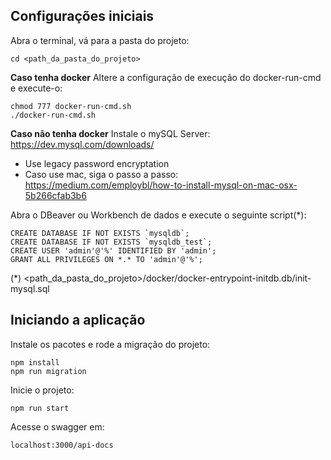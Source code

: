 ## Configurações iniciais

Abra o terminal, vá para a pasta do projeto:

    cd <path_da_pasta_do_projeto>

**Caso tenha docker**
Altere a configuração de execução do docker-run-cmd e execute-o:

    chmod 777 docker-run-cmd.sh
    ./docker-run-cmd.sh

**Caso não tenha docker**
Instale o mySQL Server: https://dev.mysql.com/downloads/
- Use legacy password encryptation
- Caso use mac, siga o passo a passo: https://medium.com/employbl/how-to-install-mysql-on-mac-osx-5b266cfab3b6

Abra o DBeaver ou Workbench de dados e execute o seguinte script(*):

    CREATE DATABASE IF NOT EXISTS `mysqldb`;
    CREATE DATABASE IF NOT EXISTS `mysqldb_test`;
    CREATE USER 'admin'@'%' IDENTIFIED BY 'admin';
    GRANT ALL PRIVILEGES ON *.* TO 'admin'@'%';

(*) <path_da_pasta_do_projeto>/docker/docker-entrypoint-initdb.db/init-mysql.sql

## Iniciando a aplicação

Instale os pacotes e rode a migração do projeto:

    npm install
    npm run migration

Inicie o projeto:

    npm run start

Acesse o swagger em:

    localhost:3000/api-docs
